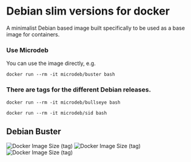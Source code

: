# Debian slim versions for docker

A minimalist Debian based image built specifically to be used as a base image for containers.

### Use Microdeb

You can use the image directly, e.g.

`docker run --rm -it microdeb/buster bash`

### There are tags for the different Debian releases.

`docker run --rm -it microdeb/bullseye bash`

`docker run --rm -it microdeb/sid bash`

## Debian Buster
![Docker Image Size (tag)](https://img.shields.io/docker/image-size/microdeb/buster/amd64?label=buster%20amd64)
![Docker Image Size (tag)](https://img.shields.io/docker/image-size/microdeb/buster/arm64?label=buster%20arm64)
![Docker Image Size (tag)](https://img.shields.io/docker/image-size/microdeb/buster/armhf?label=buster%20armhf)
